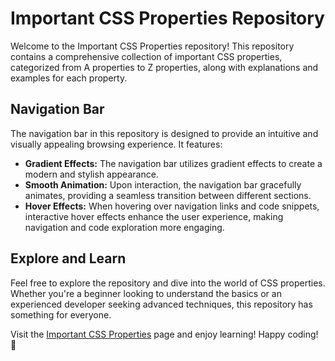 # Important CSS Properties Repository

Welcome to the Important CSS Properties repository! This repository contains a comprehensive collection of important CSS properties, categorized from A properties to Z properties, along with explanations and examples for each property.

## Navigation Bar

The navigation bar in this repository is designed to provide an intuitive and visually appealing browsing experience. It features:

- **Gradient Effects:** The navigation bar utilizes gradient effects to create a modern and stylish appearance.
- **Smooth Animation:** Upon interaction, the navigation bar gracefully animates, providing a seamless transition between different sections.
- **Hover Effects:** When hovering over navigation links and code snippets, interactive hover effects enhance the user experience, making navigation and code exploration more engaging.

## Explore and Learn

Feel free to explore the repository and dive into the world of CSS properties. Whether you're a beginner looking to understand the basics or an experienced developer seeking advanced techniques, this repository has something for everyone.

Visit the [Important CSS Properties](#) page and enjoy learning! Happy coding! 🚀
